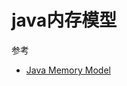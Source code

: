 # java内存模型

参考
- [Java Memory Model](https://jenkov.com/tutorials/java-concurrency/java-memory-model.html)